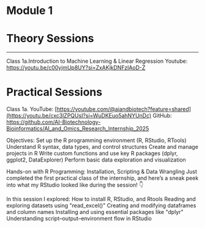 # Module 1

# Theory Sessions
------------------
Class 1a.Introduction to Machine Learning & Linear Regression 
Youtube: https://youtu.be/c00yjmUp8UY?si=ZxAKjkDNFzIAoD-Z 

# Practical Sessions

Class 1a. YouTube: [https://youtube.com/@aiandbiotech?feature=shared](https://youtu.be/cxc3lZPQUsI?si=WuDKEuo5ahNYUnDc)
GitHub: https://github.com/AI-Biotechnology-Bioinformatics/AI_and_Omics_Research_Internship_2025 

Objectives: 
Set up the R programming environment (R, RStudio, RTools) 
Understand R syntax, data types, and control structures 
Create and manage projects in R 
Write custom functions and use key R packages (dplyr, ggplot2, DataExplorer) 
Perform basic data exploration and visualization

Hands-on with R Programming: Installation, Scripting & Data Wrangling
Just completed the first practical class of the internship, and here’s a sneak peek into what my RStudio looked like during the session! 👇

In this session I explored:
How to install R, RStudio, and Rtools
Reading and exploring datasets using "read_excel()"
Creating and modifying dataframes and column names
Installing and using essential packages like "dplyr"
Understanding script–output–environment flow in RStudio



 

